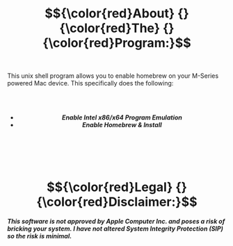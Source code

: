 <div align="center">

# $${\color{red}About} {} {\color{red}The} {} {\color{red}Program:}$$

</div>


<br>

This unix shell program allows you to enable homebrew on your M-Series powered Mac device. This specifically does the following:

<br><br>

<div align="center">

- ***Enable Intel x86/x64 Program Emulation***
- ***Enable Homebrew & Install***

</div>

<br><br>


</br> 


<div align="center">

# $${\color{red}Legal} {} {\color{red}Disclaimer:}$$

</div>

***This software is not approved by Apple Computer Inc. and poses a risk of bricking your system. I have not altered System Integrity Protection (SIP) so the risk is minimal.***

